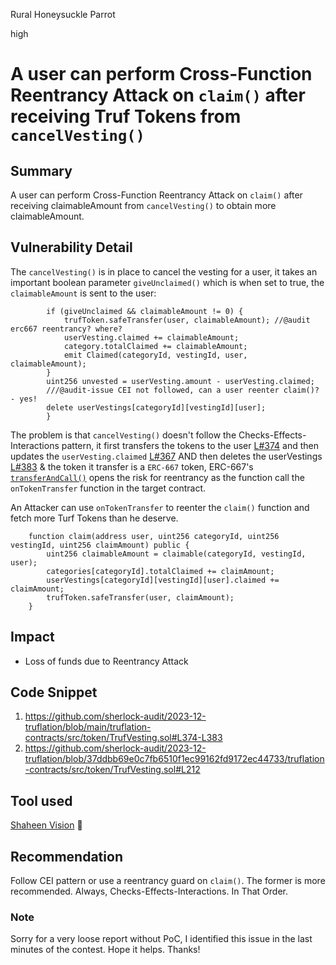 Rural Honeysuckle Parrot

high

# A user can perform Cross-Function Reentrancy Attack on `claim()` after receiving Truf Tokens from `cancelVesting()`

## Summary
A user can perform Cross-Function Reentrancy Attack on `claim()` after receiving claimableAmount from `cancelVesting()` to obtain more claimableAmount.

## Vulnerability Detail
The `cancelVesting()` is in place to cancel the vesting for a user, it takes an important boolean parameter `giveUnclaimed()` which is when set to true, the `claimableAmount` is sent to the user:
```solidity
        if (giveUnclaimed && claimableAmount != 0) {
            trufToken.safeTransfer(user, claimableAmount); //@audit erc667 reentrancy? where?
            userVesting.claimed += claimableAmount;
            category.totalClaimed += claimableAmount;
            emit Claimed(categoryId, vestingId, user, claimableAmount);
        }
        uint256 unvested = userVesting.amount - userVesting.claimed;
        ///@audit-issue CEI not followed, can a user reenter claim()? - yes!
        delete userVestings[categoryId][vestingId][user];
        }
```
The problem is that `cancelVesting()` doesn't follow the Checks-Effects-Interactions pattern, it first transfers the tokens to the user [L#374](https://github.com/sherlock-audit/2023-12-truflation/blob/37ddbb69e0c7fb6510f1ec99162fd9172ec44733/truflation-contracts/src/token/TrufVesting.sol#L374) and then updates the `userVesting.claimed` [L#367](https://github.com/sherlock-audit/2023-12-truflation/blob/37ddbb69e0c7fb6510f1ec99162fd9172ec44733/truflation-contracts/src/token/TrufVesting.sol#L376) AND then deletes the userVestings [L#383](https://github.com/sherlock-audit/2023-12-truflation/blob/37ddbb69e0c7fb6510f1ec99162fd9172ec44733/truflation-contracts/src/token/TrufVesting.sol#L383) & the token it transfer is a `ERC-667` token, ERC-667's [`transferAndCall()`](https://slowmist.medium.com/another-day-another-reentrancy-attack-5cde10bbb2b4) opens the risk for reentrancy as the function call the `onTokenTransfer` function in the target contract.

An Attacker can use `onTokenTransfer` to reenter the `claim()` function and fetch more Turf Tokens than he deserve.
```solidity
    function claim(address user, uint256 categoryId, uint256 vestingId, uint256 claimAmount) public {
        uint256 claimableAmount = claimable(categoryId, vestingId, user);
        categories[categoryId].totalClaimed += claimAmount;
        userVestings[categoryId][vestingId][user].claimed += claimAmount;
        trufToken.safeTransfer(user, claimAmount);
    }
```
## Impact
- Loss of funds due to Reentrancy Attack

## Code Snippet
1. https://github.com/sherlock-audit/2023-12-truflation/blob/main/truflation-contracts/src/token/TrufVesting.sol#L374-L383
2. https://github.com/sherlock-audit/2023-12-truflation/blob/37ddbb69e0c7fb6510f1ec99162fd9172ec44733/truflation-contracts/src/token/TrufVesting.sol#L212

## Tool used
[Shaheen Vision](https://twitter.com/0x_Shaheen/status/1722664258142650806) 🦅

## Recommendation
Follow CEI pattern or use a reentrancy guard on `claim()`.
The former is more recommended. Always, Checks-Effects-Interactions. In That Order.

### Note
Sorry for a very loose report without PoC, I identified this issue in the last minutes of the contest. Hope it helps. Thanks!